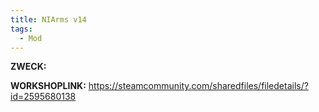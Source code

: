 ```yaml
---
title: NIArms v14
tags:
  - Mod
---
```

**ZWECK:** 

**WORKSHOPLINK:** https://steamcommunity.com/sharedfiles/filedetails/?id=2595680138
 <script src="https://www.steamwidgets.net/api/resource/query?type=js&module=workshop&version=v1"></script>
<steam-workshop itemid="2595680138"></steam-workshop>